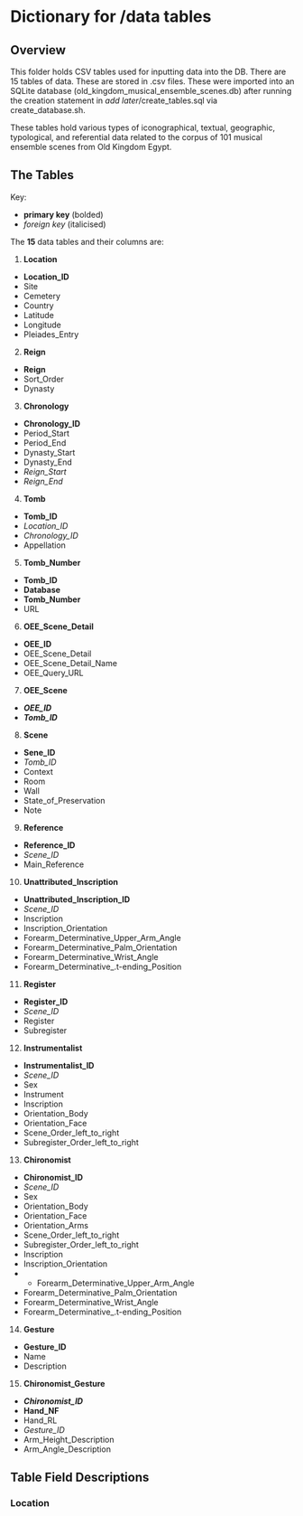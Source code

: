 # Dictionary for /data tables

## Overview

This folder holds CSV tables used for inputting data into the DB. There are 15 tables of data. These are stored in .csv files. These were imported into an SQLite database (old_kingdom_musical_ensemble_scenes.db) after running the creation statement in *add later*/create_tables.sql via create_database.sh.

These tables hold various types of iconographical, textual, geographic, typological, and referential data related to the corpus of 101 musical ensemble scenes from Old Kingdom Egypt.

## The Tables

Key:
- **primary key** (bolded)
- *foreign key* (italicised)

The **15** data tables and their columns are:

1. **Location**
* **Location_ID**
* Site
* Cemetery
* Country
* Latitude
* Longitude
* Pleiades_Entry
2. **Reign**
* **Reign**
* Sort_Order
* Dynasty
3. **Chronology**
* **Chronology_ID**
* Period_Start
* Period_End
* Dynasty_Start
* Dynasty_End
* *Reign_Start*
* *Reign_End*
4. **Tomb**
* **Tomb_ID**
* *Location_ID*
* *Chronology_ID*
* Appellation
5. **Tomb_Number**
* **Tomb_ID**
* **Database**
* **Tomb_Number**
* URL
6. **OEE_Scene_Detail**
* **OEE_ID**
* OEE_Scene_Detail
* OEE_Scene_Detail_Name
* OEE_Query_URL
7. **OEE_Scene**
* ***OEE_ID***
* ***Tomb_ID***
8. **Scene**
* **Sene_ID**
* *Tomb_ID*
* Context
* Room
* Wall
* State_of_Preservation
* Note
9. **Reference**
* **Reference_ID**
* *Scene_ID*
* Main_Reference
10. **Unattributed_Inscription**
* **Unattributed_Inscription_ID**
* *Scene_ID*
* Inscription
* Inscription_Orientation
* Forearm_Determinative_Upper_Arm_Angle
* Forearm_Determinative_Palm_Orientation
* Forearm_Determinative_Wrist_Angle
* Forearm_Determinative_.t-ending_Position
11. **Register**
* **Register_ID**
* *Scene_ID*
* Register
* Subregister
12. **Instrumentalist**
* **Instrumentalist_ID**
* *Scene_ID*
* Sex
* Instrument
* Inscription
* Orientation_Body
* Orientation_Face
* Scene_Order_left_to_right
* Subregister_Order_left_to_right
13. **Chironomist**
* **Chironomist_ID**
* *Scene_ID*
* Sex
* Orientation_Body
* Orientation_Face
* Orientation_Arms
* Scene_Order_left_to_right
* Subregister_Order_left_to_right
* Inscription
* Inscription_Orientation
* * Forearm_Determinative_Upper_Arm_Angle
* Forearm_Determinative_Palm_Orientation
* Forearm_Determinative_Wrist_Angle
* Forearm_Determinative_.t-ending_Position
14. **Gesture**
* **Gesture_ID**
* Name
* Description
15. **Chironomist_Gesture**
* ***Chironomist_ID***
* **Hand_NF**
* Hand_RL
* *Gesture_ID*
* Arm_Height_Description
* Arm_Angle_Description

## Table Field Descriptions

### Location
